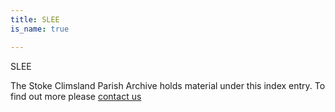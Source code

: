 ```yaml
---
title: SLEE
is_name: true

---
```


SLEE


The Stoke Climsland Parish Archive holds material under this index entry. To find out more please [contact us](/contact/)
